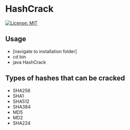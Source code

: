 # HashCrack
[![License: MIT](https://img.shields.io/badge/License-MIT-yellow.svg)](https://opensource.org/licenses/MIT)
## Usage
* [navigate to installation folder]
* cd bin
* java HashCrack <hash> <wordlist path> <type>
## Types of hashes that can be cracked
* SHA256
* SHA1
* SHA512
* SHA384
* MD5
* MD2
* SHA224
 
